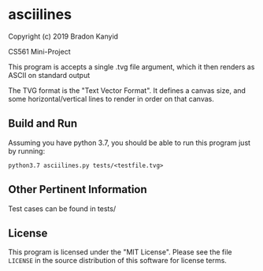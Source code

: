 # asciilines
Copyright (c) 2019 Bradon Kanyid

CS561 Mini-Project

This program is accepts a single .tvg file argument, which it then renders as ASCII on standard output

The TVG format is the "Text Vector Format". It defines a canvas size, and some horizontal/vertical lines to render in order on that canvas.

## Build and Run

Assuming you have python 3.7, you should be able to run this program just by running:

```
python3.7 asciilines.py tests/<testfile.tvg>
```

## Other Pertinent Information

Test cases can be found in tests/

## License

This program is licensed under the "MIT License".  Please
see the file `LICENSE` in the source distribution of this
software for license terms.
